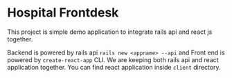 # Hospital Frontdesk

This project is simple demo application to integrate rails api and react js
together.

Backend is powered by rails api `rails new <appname> --api` and Front end is
powered by `create-react-app` CLI. We are keeping both rails api and react
application together. You can find react application inside `client` directory.

